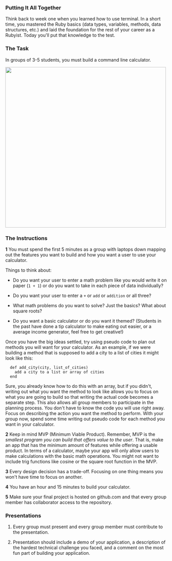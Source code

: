 

### Putting It All Together
Think back to week one when you learned how to use terminal. In a short time, you mastered the Ruby basics (data types, variables, methods, data structures, etc.) and laid the foundation for the rest of your career as a Rubyist. Today you'll put that knowledge to the test.

### The Task
In groups of 3-5 students, you must build a command line calculator.

<img src="https://after-school-assets.s3.amazonaws.com/calculator.gif" width="500px">

### The Instructions
**1** You must spend the first 5 minutes as a group with laptops down mapping out the features you want to build and how you want a user to use your calculator. 

Things to think about:

+ Do you want your user to enter a math problem like you would write it on paper (`1 + 1`) or do you want to take in each piece of data individually?

+ Do you want your user to enter a `+` or `add` or `addition` or all three?

+ What math problems do you want to solve? Just the basics? What about square roots?

+ Do you want a basic calculator or do you want it themed? (Students in the past have done a tip calculator to make eating out easier, or a average income generator, feel free to get creative!)

Once you have the big ideas settled, try using pseudo code to plan out methods you will want for your calculator.  As an example, if we were building a method that is supposed to add a city to a list of cities it might look like this:

      def add_city(city, list_of_cities)
        add a city to a list or array of cities
      end

Sure, you already know how to do this with an array, but if you didn't, writing out what you want the method to look like allows you to focus on what you are going to build so that writing the actual code becomes a separate step.  This also allows all group members to participate in the planning process.  You don't have to know the code you will use right away. Focus on describing the action you want the method to perform. With your group now, spend some time writing out pseudo code for each method you want in your calculator.

**2** Keep in mind MVP (Minimum Viable Product). Remember, MVP is the _smallest program you can build that offers value to the user_. That is, make an app that has the minimum amount of features while offering a usable product. In terms of a calculator, maybe your app will only allow users to make calculations with the basic math operations. You might not want to include trig functions like cosine or the square root function in the MVP.

**3** Every design decision has a trade-off. Focusing on one thing means you won't have time to focus on another.

**4** You have an hour and 15 minutes to build your calculator.

**5** Make sure your final project is hosted on github.com and that every group member has collaborator access to the repository.

### Presentations

1. Every group must present and every group member must contribute to the presentation.

2. Presentation should include a demo of your application, a description of the hardest technical challenge you faced, and a comment on the most fun part of building your application.


